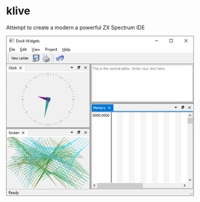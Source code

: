 # klive
Attempt to create a modern a powerful ZX Spectrum IDE

![Alt text](doc/ide-state.png?raw=true "Ide Status")
